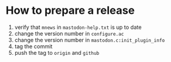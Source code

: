 # How to prepare a release

1. verify that `mnews` in `mastodon-help.txt` is up to date
2. change the version number in `configure.ac`
3. change the version number in `mastodon.c:init_plugin_info`
4. tag the commit
5. push the tag to `origin` and `github`
